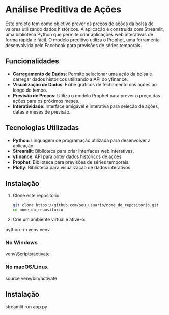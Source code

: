 # Análise Preditiva de Ações

Este projeto tem como objetivo prever os preços de ações da bolsa de valores utilizando dados históricos. A aplicação é construída com Streamlit, uma biblioteca Python que permite criar aplicações web interativas de forma rápida e fácil. O modelo preditivo utiliza o Prophet, uma ferramenta desenvolvida pelo Facebook para previsões de séries temporais.

## Funcionalidades

- **Carregamento de Dados**: Permite selecionar uma ação da bolsa e carregar dados históricos utilizando a API do yfinance.
- **Visualização de Dados**: Exibe gráficos de fechamento das ações ao longo do tempo.
- **Previsão de Preços**: Utiliza o modelo Prophet para prever o preço das ações para os próximos meses.
- **Interatividade**: Interface amigável e interativa para seleção de ações, datas e meses de previsão.

## Tecnologias Utilizadas

- **Python**: Linguagem de programação utilizada para desenvolver a aplicação.
- **Streamlit**: Biblioteca para criar interfaces web interativas.
- **yfinance**: API para obter dados históricos de ações.
- **Prophet**: Biblioteca para previsões de séries temporais.
- **Plotly**: Biblioteca para visualização de dados interativos.

## Instalação

1. Clone este repositório:
   ```bash
   git clone https://github.com/seu_usuario/nome_do_repositorio.git
   cd nome_do_repositorio
   
2. Crie um ambiente virtual e ative-o:
   
python -m venv venv
### No Windows
venv\Scripts\activate
### No macOS/Linux
source venv/bin/activate

## Instalação
streamlit run app.py
